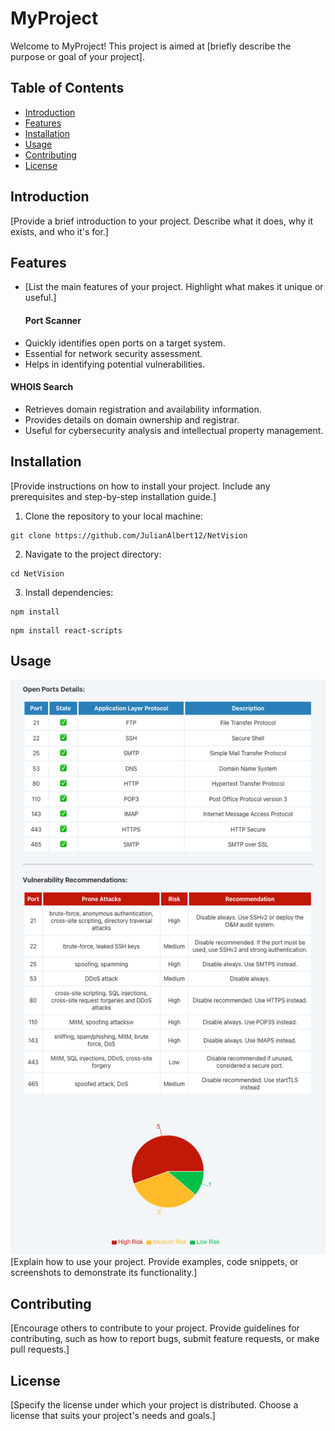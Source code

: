 # MyProject

Welcome to MyProject! This project is aimed at [briefly describe the purpose or goal of your project].

## Table of Contents

- [Introduction](#introduction)
- [Features](#features)
- [Installation](#installation)
- [Usage](#usage)
- [Contributing](#contributing)
- [License](#license)

## Introduction

[Provide a brief introduction to your project. Describe what it does, why it exists, and who it's for.]

## Features

- [List the main features of your project. Highlight what makes it unique or useful.]
  #### Port Scanner
- Quickly identifies open ports on a target system.
- Essential for network security assessment.
- Helps in identifying potential vulnerabilities.

#### WHOIS Search
- Retrieves domain registration and availability information.
- Provides details on domain ownership and registrar.
- Useful for cybersecurity analysis and intellectual property management.

## Installation

[Provide instructions on how to install your project. Include any prerequisites and step-by-step installation guide.]
1. Clone the repository to your local machine:
```
git clone https://github.com/JulianAlbert12/NetVision
```
2. Navigate to the project directory:
```
cd NetVision
```
3. Install dependencies:
```
npm install
```
```
npm install react-scripts
```
## Usage
![Screenshot](https://github.com/JulianAlbert12/NetVision/blob/main/src/images/Scanresult.png)
[Explain how to use your project. Provide examples, code snippets, or screenshots to demonstrate its functionality.]

## Contributing

[Encourage others to contribute to your project. Provide guidelines for contributing, such as how to report bugs, submit feature requests, or make pull requests.]

## License

[Specify the license under which your project is distributed. Choose a license that suits your project's needs and goals.]

